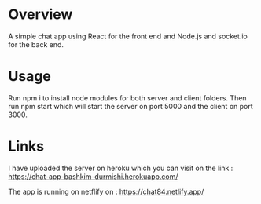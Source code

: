 # Overview
A simple chat app using React for the front end and Node.js and socket.io for the back end.

# Usage
Run npm i to install node modules for both server and client folders. Then run npm start which will start the server on port 5000 and the client on port 3000.

# Links
I have uploaded the server on heroku which you can visit on the link : https://chat-app-bashkim-durmishi.herokuapp.com/

The app is running on netflify on : https://chat84.netlify.app/
